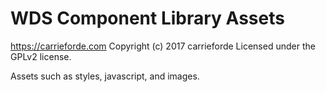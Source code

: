 # WDS Component Library Assets #
https://carrieforde.com
Copyright (c) 2017 carrieforde
Licensed under the GPLv2 license.

Assets such as styles, javascript, and images.